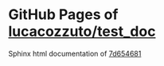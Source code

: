 GitHub Pages of [lucacozzuto/test_doc](https://github.com/lucacozzuto/test_doc.git)
===
Sphinx html documentation of [7d654681](https://github.com/lucacozzuto/test_doc/tree/7d654681feefafbc086753457bb7f3b25fd74daa)

